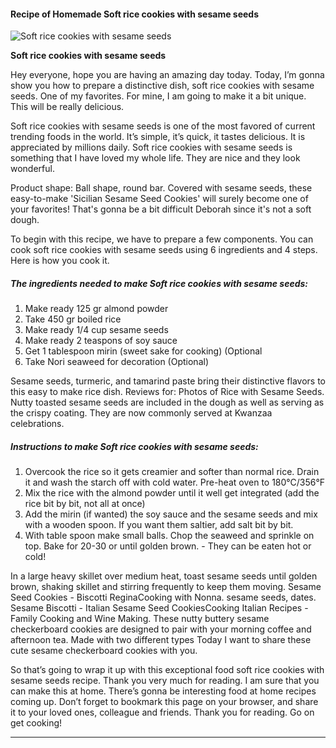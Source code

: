             

#### Recipe of Homemade Soft rice cookies with sesame seeds

![Soft rice cookies with sesame seeds](https://img-global.cpcdn.com/recipes/5f240880d4866705/751x532cq70/soft-rice-cookies-with-sesame-seeds-recipe-main-photo.jpg)

**Soft rice cookies with sesame seeds**

Hey everyone, hope you are having an amazing day today. Today, I’m gonna show you how to prepare a distinctive dish, soft rice cookies with sesame seeds. One of my favorites. For mine, I am going to make it a bit unique. This will be really delicious.

Soft rice cookies with sesame seeds is one of the most favored of current trending foods in the world. It’s simple, it’s quick, it tastes delicious. It is appreciated by millions daily. Soft rice cookies with sesame seeds is something that I have loved my whole life. They are nice and they look wonderful.

Product shape: Ball shape, round bar. Covered with sesame seeds, these easy-to-make 'Sicilian Sesame Seed Cookies' will surely become one of your favorites! That's gonna be a bit difficult Deborah since it's not a soft dough.

To begin with this recipe, we have to prepare a few components. You can cook soft rice cookies with sesame seeds using 6 ingredients and 4 steps. Here is how you cook it.

##### The ingredients needed to make Soft rice cookies with sesame seeds:

1.  Make ready 125 gr almond powder
2.  Take 450 gr boiled rice
3.  Make ready 1/4 cup sesame seeds
4.  Make ready 2 teaspons of soy sauce
5.  Get 1 tablespoon mirin (sweet sake for cooking) (Optional
6.  Take Nori seaweed for decoration (Optional)

Sesame seeds, turmeric, and tamarind paste bring their distinctive flavors to this easy to make rice dish. Reviews for: Photos of Rice with Sesame Seeds. Nutty toasted sesame seeds are included in the dough as well as serving as the crispy coating. They are now commonly served at Kwanzaa celebrations.

##### Instructions to make Soft rice cookies with sesame seeds:

1.  Overcook the rice so it gets creamier and softer than normal rice. Drain it and wash the starch off with cold water. Pre-heat oven to 180°C/356°F
2.  Mix the rice with the almond powder until it well get integrated (add the rice bit by bit, not all at once)
3.  Add the mirin (if wanted) the soy sauce and the sesame seeds and mix with a wooden spoon. If you want them saltier, add salt bit by bit.
4.  With table spoon make small balls. Chop the seaweed and sprinkle on top. Bake for 20-30 or until golden brown. - They can be eaten hot or cold!

In a large heavy skillet over medium heat, toast sesame seeds until golden brown, shaking skillet and stirring frequently to keep them moving. Sesame Seed Cookies - Biscotti ReginaCooking with Nonna. sesame seeds, dates. Sesame Biscotti - Italian Sesame Seed CookiesCooking Italian Recipes - Family Cooking and Wine Making. These nutty buttery sesame checkerboard cookies are designed to pair with your morning coffee and afternoon tea. Made with two different types Today I want to share these cute sesame checkerboard cookies with you.

So that’s going to wrap it up with this exceptional food soft rice cookies with sesame seeds recipe. Thank you very much for reading. I am sure that you can make this at home. There’s gonna be interesting food at home recipes coming up. Don’t forget to bookmark this page on your browser, and share it to your loved ones, colleague and friends. Thank you for reading. Go on get cooking!

* * *
